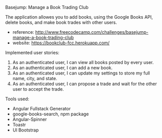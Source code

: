 Basejump: Manage a Book Trading Club

The application allowes you to add books, using the Google Books API, delete books, and make book trades with other users. 

- reference: http://www.freecodecamp.com/challenges/basejump-manage-a-book-trading-club
- website: https://bookclub-fcc.herokuapp.com/

Implemented user stories: 
1. As an authenticated user, I can view all books posted by every user.
2. As an authenticated user, I can add a new book.
3. As an authenticated user, I can update my settings to store my full name, city, and state.
4. As an authenticated user, I can propose a trade and wait for the other user to accept the trade.

Tools used:
- Angular Fullstack Generator
- google-books-search, npm package
- Angular-Spinner
- Toastr
- UI Bootstrap
